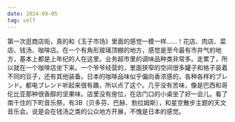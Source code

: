 ```yaml
---
date: 2024-09-05
tag: self
---
```

第一次逛商店街，真的和《玉子市场》里面的感觉一模一样……！花店、肉店、菜店、钱汤、咖啡店。在一个有角形玻璃顶棚的地方，感觉是至今最有市井气的地方，基本上都是上年纪的人在这里。业务超市里的调味品种类非常多。走累了，所以就在一个咖啡店坐下来。一个爷爷经营的，里面狭窄的空间很多罐子和格子装着不同的豆子，还有其他装备。日本的咖啡品味似乎偏向香浓感的，各种各样的ブレンド。都电ブレンド听起来很有趣，所以点了这个。几乎没有苦味，像是巴西和哥伦比亚那种很香醇的坚果味。店里没有座位，在店门口的小桌坐了好一会儿。看了南千住的下町音乐祭，有3B（贝多芬、巴赫、勃拉姆斯），和星空散步主题的天文音乐会。说是会在钱汤之类的公众地方开展，不愧是日本的感觉。